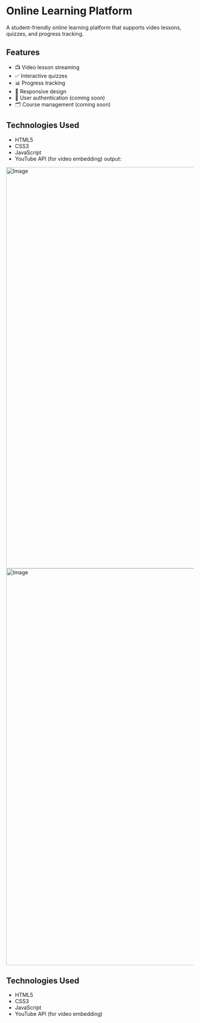 # Online Learning Platform
A student-friendly online learning platform that supports video lessons, quizzes, and progress tracking.

## Features

- 📺 Video lesson streaming
- ✅ Interactive quizzes
- 📊 Progress tracking
- 📱 Responsive design
- 🔐 User authentication (coming soon)
- 🗂️ Course management (coming soon)

## Technologies Used

- HTML5
- CSS3
- JavaScript
- YouTube API (for video embedding)
output:
<img width="1872" height="1079" alt="Image" src="https://github.com/user-attachments/assets/b017a5c3-f09c-4924-8d1d-42702ebb3e5c" />
<img width="1870" height="1067" alt="Image" src="https://github.com/user-attachments/assets/8871567f-dab2-423b-8339-44f396833b61" />

## Technologies Used

- HTML5
- CSS3
- JavaScript
- YouTube API (for video embedding)
